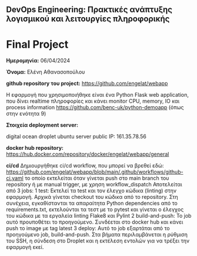 ## DevOps Engineering: Πρακτικές ανάπτυξης λογισμικού και λειτουργίες πληροφορικής

# Final Project

**Ημερομηνία:** 06/04/2024

**Όνομα:** Ελένη Αθανασοπούλου

**github repository του project:** https://github.com/engelat/webapp


Η εφαρμογή που χρησιμοποιήθηκε είναι ένα Python Flask web application, που δίνει realtime πληροφορίες και κάνει monitor  CPU, memory, IO και process information
https://github.com/benc-uk/python-demoapp (όπως στην ενότητα 9)


**Στοιχεία deployment server:**

digital ocean droplet
ubuntu server
public IP: 161.35.78.56

**docker hub repository:** https://hub.docker.com/repository/docker/engelat/webapp/general


**ci/cd**
Δημιουργήθηκε ci/cd workflow, που μπορεί να βρεθεί εδώ:
https://github.com/engelat/webapp/blob/main/.github/workflows/github-ci.yaml
το οποίο εκτελείται όταν γίνεται push στο main branch του repository ή με manual trigger, με χρηση workflow_dispatch
Αποτελείται από 3 jobs:
1 test: Εκτελεί τα test και τον έλεγχο κώδικα (linting) στην εφαρμογή. Αρχικά γίνεται checkout του κώδικα από το repository. Στη συνέχεια, εγκαθίστανται τα απαραίτητα Python dependencies από το requirements.txt, εκτελούνται τα τεστ με το pytest και γίνεται ο έλεγχος του κώδικα με τα εργαλεία linting Flake8 και Pylint
2 build-and-push: Το job αυτό προυποθέτει το προηγούμενο. Συνδέεται στο docker hub και κάνει push το image με tag latest
3 deploy: Αυτό το job εξαρτάται από το προηγούμενο job, build-and-push. Στα βήματα περιλαμβάνεται η ρύθμιση του SSH, η σύνδεση στο Droplet και η εκτέλεση εντολών για να τρέξει την εφαρμογή εκεί.
